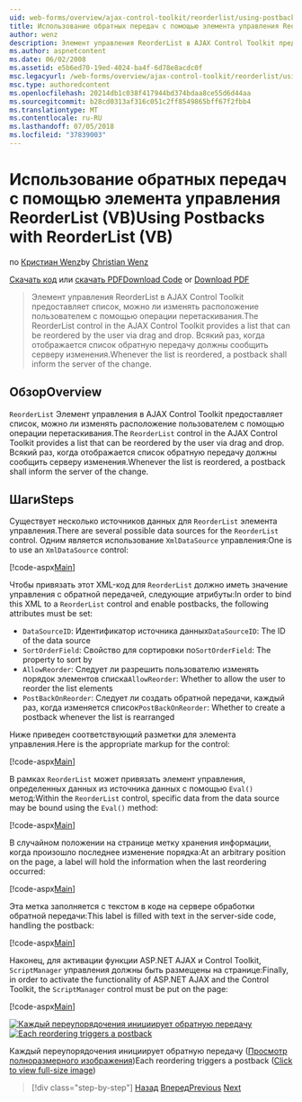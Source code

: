 ```yaml
---
uid: web-forms/overview/ajax-control-toolkit/reorderlist/using-postbacks-with-reorderlist-vb
title: Использование обратных передач с помощью элемента управления ReorderList (VB) | Документация Майкрософт
author: wenz
description: Элемент управления ReorderList в AJAX Control Toolkit предоставляет список, можно ли изменять расположение пользователем с помощью операции перетаскивания. Каждый раз, когда отображается список po...
ms.author: aspnetcontent
ms.date: 06/02/2008
ms.assetid: e5b6ed70-19ed-4024-ba4f-6d78e8acdc0f
msc.legacyurl: /web-forms/overview/ajax-control-toolkit/reorderlist/using-postbacks-with-reorderlist-vb
msc.type: authoredcontent
ms.openlocfilehash: 20214db1c038f417944bd374bdaa8ce55d6d44aa
ms.sourcegitcommit: b28cd0313af316c051c2ff8549865bff67f2fbb4
ms.translationtype: MT
ms.contentlocale: ru-RU
ms.lasthandoff: 07/05/2018
ms.locfileid: "37839003"
---
```

<a name="using-postbacks-with-reorderlist-vb"></a><span data-ttu-id="3ad05-104">Использование обратных передач с помощью элемента управления ReorderList (VB)</span><span class="sxs-lookup"><span data-stu-id="3ad05-104">Using Postbacks with ReorderList (VB)</span></span>
====================
<span data-ttu-id="3ad05-105">по [Кристиан Wenz](https://github.com/wenz)</span><span class="sxs-lookup"><span data-stu-id="3ad05-105">by [Christian Wenz](https://github.com/wenz)</span></span>

<span data-ttu-id="3ad05-106">[Скачать код](http://download.microsoft.com/download/9/3/f/93f8daea-bebd-4821-833b-95205389c7d0/ReorderList4.vb.zip) или [скачать PDF](http://download.microsoft.com/download/2/d/c/2dc10e34-6983-41d4-9c08-f78f5387d32b/reorderlist4VB.pdf)</span><span class="sxs-lookup"><span data-stu-id="3ad05-106">[Download Code](http://download.microsoft.com/download/9/3/f/93f8daea-bebd-4821-833b-95205389c7d0/ReorderList4.vb.zip) or [Download PDF](http://download.microsoft.com/download/2/d/c/2dc10e34-6983-41d4-9c08-f78f5387d32b/reorderlist4VB.pdf)</span></span>

> <span data-ttu-id="3ad05-107">Элемент управления ReorderList в AJAX Control Toolkit предоставляет список, можно ли изменять расположение пользователем с помощью операции перетаскивания.</span><span class="sxs-lookup"><span data-stu-id="3ad05-107">The ReorderList control in the AJAX Control Toolkit provides a list that can be reordered by the user via drag and drop.</span></span> <span data-ttu-id="3ad05-108">Всякий раз, когда отображается список обратную передачу должны сообщить серверу изменения.</span><span class="sxs-lookup"><span data-stu-id="3ad05-108">Whenever the list is reordered, a postback shall inform the server of the change.</span></span>


## <a name="overview"></a><span data-ttu-id="3ad05-109">Обзор</span><span class="sxs-lookup"><span data-stu-id="3ad05-109">Overview</span></span>

<span data-ttu-id="3ad05-110">`ReorderList` Элемент управления в AJAX Control Toolkit предоставляет список, можно ли изменять расположение пользователем с помощью операции перетаскивания.</span><span class="sxs-lookup"><span data-stu-id="3ad05-110">The `ReorderList` control in the AJAX Control Toolkit provides a list that can be reordered by the user via drag and drop.</span></span> <span data-ttu-id="3ad05-111">Всякий раз, когда отображается список обратную передачу должны сообщить серверу изменения.</span><span class="sxs-lookup"><span data-stu-id="3ad05-111">Whenever the list is reordered, a postback shall inform the server of the change.</span></span>

## <a name="steps"></a><span data-ttu-id="3ad05-112">Шаги</span><span class="sxs-lookup"><span data-stu-id="3ad05-112">Steps</span></span>

<span data-ttu-id="3ad05-113">Существует несколько источников данных для `ReorderList` элемента управления.</span><span class="sxs-lookup"><span data-stu-id="3ad05-113">There are several possible data sources for the `ReorderList` control.</span></span> <span data-ttu-id="3ad05-114">Одним является использование `XmlDataSource` управления:</span><span class="sxs-lookup"><span data-stu-id="3ad05-114">One is to use an `XmlDataSource` control:</span></span>

[!code-aspx[Main](using-postbacks-with-reorderlist-vb/samples/sample1.aspx)]

<span data-ttu-id="3ad05-115">Чтобы привязать этот XML-код для `ReorderList` должно иметь значение управления с обратной передачей, следующие атрибуты:</span><span class="sxs-lookup"><span data-stu-id="3ad05-115">In order to bind this XML to a `ReorderList` control and enable postbacks, the following attributes must be set:</span></span>

- <span data-ttu-id="3ad05-116">`DataSourceID`: Идентификатор источника данных</span><span class="sxs-lookup"><span data-stu-id="3ad05-116">`DataSourceID`: The ID of the data source</span></span>
- <span data-ttu-id="3ad05-117">`SortOrderField`: Свойство для сортировки по</span><span class="sxs-lookup"><span data-stu-id="3ad05-117">`SortOrderField`: The property to sort by</span></span>
- <span data-ttu-id="3ad05-118">`AllowReorder`: Следует ли разрешить пользователю изменять порядок элементов списка</span><span class="sxs-lookup"><span data-stu-id="3ad05-118">`AllowReorder`: Whether to allow the user to reorder the list elements</span></span>
- <span data-ttu-id="3ad05-119">`PostBackOnReorder`: Следует ли создать обратной передачи, каждый раз, когда изменяется список</span><span class="sxs-lookup"><span data-stu-id="3ad05-119">`PostBackOnReorder`: Whether to create a postback whenever the list is rearranged</span></span>

<span data-ttu-id="3ad05-120">Ниже приведен соответствующий разметки для элемента управления.</span><span class="sxs-lookup"><span data-stu-id="3ad05-120">Here is the appropriate markup for the control:</span></span>

[!code-aspx[Main](using-postbacks-with-reorderlist-vb/samples/sample2.aspx)]

<span data-ttu-id="3ad05-121">В рамках `ReorderList` может привязать элемент управления, определенных данных из источника данных с помощью `Eval()` метод:</span><span class="sxs-lookup"><span data-stu-id="3ad05-121">Within the `ReorderList` control, specific data from the data source may be bound using the `Eval()` method:</span></span>

[!code-aspx[Main](using-postbacks-with-reorderlist-vb/samples/sample3.aspx)]

<span data-ttu-id="3ad05-122">В случайном положении на странице метку хранения информации, когда произошло последнее изменение порядка:</span><span class="sxs-lookup"><span data-stu-id="3ad05-122">At an arbitrary position on the page, a label will hold the information when the last reordering occurred:</span></span>

[!code-aspx[Main](using-postbacks-with-reorderlist-vb/samples/sample4.aspx)]

<span data-ttu-id="3ad05-123">Эта метка заполняется с текстом в коде на сервере обработки обратной передачи:</span><span class="sxs-lookup"><span data-stu-id="3ad05-123">This label is filled with text in the server-side code, handling the postback:</span></span>

[!code-aspx[Main](using-postbacks-with-reorderlist-vb/samples/sample5.aspx)]

<span data-ttu-id="3ad05-124">Наконец, для активации функции ASP.NET AJAX и Control Toolkit, `ScriptManager` управления должны быть размещены на странице:</span><span class="sxs-lookup"><span data-stu-id="3ad05-124">Finally, in order to activate the functionality of ASP.NET AJAX and the Control Toolkit, the `ScriptManager` control must be put on the page:</span></span>

[!code-aspx[Main](using-postbacks-with-reorderlist-vb/samples/sample6.aspx)]


<span data-ttu-id="3ad05-125">[![Каждый переупорядочения инициирует обратную передачу](using-postbacks-with-reorderlist-vb/_static/image2.png)](using-postbacks-with-reorderlist-vb/_static/image1.png)</span><span class="sxs-lookup"><span data-stu-id="3ad05-125">[![Each reordering triggers a postback](using-postbacks-with-reorderlist-vb/_static/image2.png)](using-postbacks-with-reorderlist-vb/_static/image1.png)</span></span>

<span data-ttu-id="3ad05-126">Каждый переупорядочения инициирует обратную передачу ([Просмотр полноразмерного изображения](using-postbacks-with-reorderlist-vb/_static/image3.png))</span><span class="sxs-lookup"><span data-stu-id="3ad05-126">Each reordering triggers a postback ([Click to view full-size image](using-postbacks-with-reorderlist-vb/_static/image3.png))</span></span>

> [!div class="step-by-step"]
> <span data-ttu-id="3ad05-127">[Назад](drag-and-drop-via-reorderlist-cs.md)
> [Вперед](drag-and-drop-via-reorderlist-vb.md)</span><span class="sxs-lookup"><span data-stu-id="3ad05-127">[Previous](drag-and-drop-via-reorderlist-cs.md)
[Next](drag-and-drop-via-reorderlist-vb.md)</span></span>
